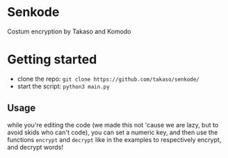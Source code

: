 # Senkode
Costum encryption by Takaso and Komodo

# Getting started
* clone the repo: `git clone https://github.com/takaso/senkode/`
* start the script: `python3 main.py`

## Usage
while you're editing the code (we made this not 'cause we are lazy, but to avoid skids who can't code), you can set a numeric key, and then use the functions `encrypt` and `decrypt` like in the examples to respectively encrypt, and decrypt words!
